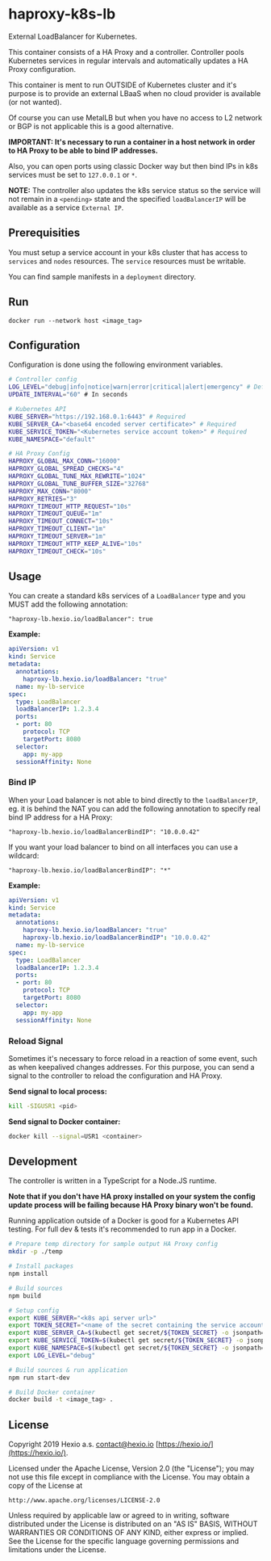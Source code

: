 # haproxy-k8s-lb

External LoadBalancer for Kubernetes.

This container consists of a HA Proxy and a controller. Controller pools Kubernetes services in regular intervals and automatically updates a HA Proxy configuration.

This container is ment to run OUTSIDE of Kubernetes cluster and it's purpose is to provide an external LBaaS when no cloud provider is available (or not wanted).

Of course you can use MetalLB but when you have no access to L2 network or BGP is not applicable this is a good alternative.

**IMPORTANT: It's necessary to run a container in a host network in order to HA Proxy to be able to bind IP addresses.**

Also, you can open ports using classic Docker way but then bind IPs in k8s services must be set to `127.0.0.1` or `*`.

**NOTE:** The controller also updates the k8s service status so the service will not remain in a `<pending>` state and the specified `loadBalancerIP` will be available as a service `External IP`.

## Prerequisities

You must setup a service account in your k8s cluster that has access to `services` and `nodes` resources. The `service` resources must be writable.

You can find sample manifests in a `deployment` directory.

## Run

```
docker run --network host <image_tag>
```

## Configuration

Configuration is done using the following environment variables.

```bash
# Controller config
LOG_LEVEL="debug|info|notice|warn|error|critical|alert|emergency" # Default: warn
UPDATE_INTERVAL="60" # In seconds

# Kubernetes API
KUBE_SERVER="https://192.168.0.1:6443" # Required
KUBE_SERVER_CA="<base64 encoded server certificate>" # Required
KUBE_SERVICE_TOKEN="<Kubernetes service account token>" # Required
KUBE_NAMESPACE="default"

# HA Proxy Config
HAPROXY_GLOBAL_MAX_CONN="16000"
HAPROXY_GLOBAL_SPREAD_CHECKS="4"
HAPROXY_GLOBAL_TUNE_MAX_REWRITE="1024"
HAPROXY_GLOBAL_TUNE_BUFFER_SIZE="32768"
HAPROXY_MAX_CONN="8000"
HAPROXY_RETRIES="3"
HAPROXY_TIMEOUT_HTTP_REQUEST="10s"
HAPROXY_TIMEOUT_QUEUE="1m"
HAPROXY_TIMEOUT_CONNECT="10s"
HAPROXY_TIMEOUT_CLIENT="1m"
HAPROXY_TIMEOUT_SERVER="1m"
HAPROXY_TIMEOUT_HTTP_KEEP_ALIVE="10s"
HAPROXY_TIMEOUT_CHECK="10s"
```

## Usage

You can create a standard k8s services of a `LoadBalancer` type and you MUST add the following annotation:

```
"haproxy-lb.hexio.io/loadBalancer": true
```

**Example:**

```yaml
apiVersion: v1
kind: Service
metadata:
  annotations:
    haproxy-lb.hexio.io/loadBalancer: "true"
  name: my-lb-service
spec:
  type: LoadBalancer
  loadBalancerIP: 1.2.3.4
  ports:
  - port: 80
    protocol: TCP
    targetPort: 8080
  selector:
    app: my-app
  sessionAffinity: None
```

### Bind IP

When your Load balancer is not able to bind directly to the `loadBalancerIP`, eg. it is behind the NAT you can add the following annotation to specify real bind IP address for a HA Proxy:

```
"haproxy-lb.hexio.io/loadBalancerBindIP": "10.0.0.42"
```

If you want your load balancer to bind on all interfaces you can use a wildcard:

```
"haproxy-lb.hexio.io/loadBalancerBindIP": "*"
```

**Example:**

```yaml
apiVersion: v1
kind: Service
metadata:
  annotations:
    haproxy-lb.hexio.io/loadBalancer: "true"
    haproxy-lb.hexio.io/loadBalancerBindIP": "10.0.0.42"
  name: my-lb-service
spec:
  type: LoadBalancer
  loadBalancerIP: 1.2.3.4
  ports:
  - port: 80
    protocol: TCP
    targetPort: 8080
  selector:
    app: my-app
  sessionAffinity: None
```

### Reload Signal

Sometimes it's necessary to force reload in a reaction of some event, such as when keepalived changes addresses. For this purpose, you can send a signal to the controller to reload the configuration and HA Proxy.

**Send signal to local process:**

```bash
kill -SIGUSR1 <pid>
```

**Send signal to Docker container:**

```bash
docker kill --signal=USR1 <container>
```

## Development

The controller is written in a TypeScript for a Node.JS runtime.

**Note that if you don't have HA proxy installed on your system the config update process will be failing because HA Proxy binary won't be found.**

Running application outside of a Docker is good for a Kubernetes API testing. For full dev & tests it's recommended to run app in a Docker.

```bash
# Prepare temp directory for sample output HA Proxy config
mkdir -p ./temp

# Install packages
npm install

# Build sources
npm build

# Setup config
export KUBE_SERVER="<k8s api server url>"
export TOKEN_SECRET="<name of the secret containing the service account token>"
export KUBE_SERVER_CA=$(kubectl get secret/${TOKEN_SECRET} -o jsonpath='{.data.ca\.crt}')
export KUBE_SERVICE_TOKEN=$(kubectl get secret/${TOKEN_SECRET} -o jsonpath='{.data.token}' | base64 --decode)
export KUBE_NAMESPACE=$(kubectl get secret/${TOKEN_SECRET} -o jsonpath='{.data.namespace}' | base64 --decode)
export LOG_LEVEL="debug"

# Build sources & run application
npm run start-dev

# Build Docker container
docker build -t <image_tag> .
```

## License

Copyright 2019 Hexio a.s. <contact@hexio.io> [https://hexio.io/](https://hexio.io/).

Licensed under the Apache License, Version 2.0 (the "License");
you may not use this file except in compliance with the License.
You may obtain a copy of the License at

    http://www.apache.org/licenses/LICENSE-2.0

Unless required by applicable law or agreed to in writing, software
distributed under the License is distributed on an "AS IS" BASIS,
WITHOUT WARRANTIES OR CONDITIONS OF ANY KIND, either express or implied.
See the License for the specific language governing permissions and
limitations under the License.